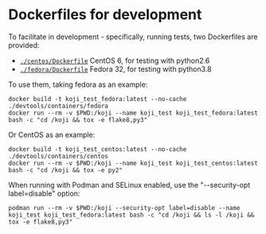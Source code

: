 Dockerfiles for development
===========================

To facilitate in development - specifically, running tests, two Dockerfiles are
provided:

* [`./centos/Dockerfile`](./centos/Dockerfile) CentOS 6, for testing with python2.6
* [`./fedora/Dockerfile`](./fedora/Dockerfile) Fedora 32, for testing with python3.8

To use them, taking fedora as an example:

    docker build -t koji_test_fedora:latest --no-cache ./devtools/containers/fedora
    docker run --rm -v $PWD:/koji --name koji_test koji_test_fedora:latest bash -c "cd /koji && tox -e flake8,py3"

Or CentOS as an example:

    docker build -t koji_test_centos:latest --no-cache ./devtools/containers/centos
    docker run --rm -v $PWD:/koji --name koji_test koji_test_centos:latest bash -c "cd /koji && tox -e py2"

When running with Podman and SELinux enabled, use the "--security-opt
label=disable" option:

    podman run --rm -v $PWD:/koji --security-opt label=disable --name koji_test koji_test_fedora:latest bash -c "cd /koji && ls -l /koji && tox -e flake8,py3"
